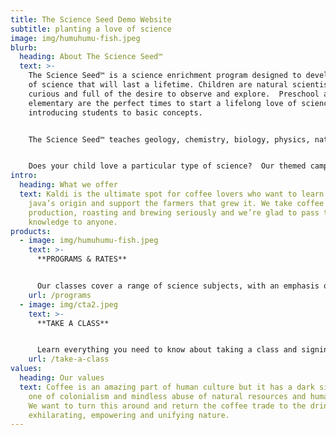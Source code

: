 ```yaml
---
title: The Science Seed Demo Website
subtitle: planting a love of science
image: img/humuhumu-fish.jpeg
blurb:
  heading: About The Science Seed™
  text: >-
    The Science Seed™ is a science enrichment program designed to develop a love
    of science that will last a lifetime. Children are natural scientists;
    curious and full of the desire to observe and explore.  Preschool and early
    elementary are the perfect times to start a lifelong love of science by
    introducing students to basic concepts.


    The Science Seed™ teaches geology, chemistry, biology, physics, nature and nutrition in fun, interactive and age-appropriate ways.  Instead of offering sessions in topic themes, we aim for students to understand the breadth of science…science is big and broad!  Therefore, any time your child is enrolled in our classes, whether it is an after school program, through the County classes or during their regular preschool day, they will have a mix of science disciplines.  By experiencing a broad range of topics, we hope all children will learn that they love science!


    Does your child love a particular type of science?  Our themed camps will be perfect for them.  Our camp focus on one discipline for a week-long in-depth exploration!
intro:
  heading: What we offer
  text: Kaldi is the ultimate spot for coffee lovers who want to learn about their
    java’s origin and support the farmers that grew it. We take coffee
    production, roasting and brewing seriously and we’re glad to pass that
    knowledge to anyone.
products:
  - image: img/humuhumu-fish.jpeg
    text: >-
      **PROGRAMS & RATES**


      Our classes cover a range of science subjects, with an emphasis on fun AND learning!
    url: /programs
  - image: img/cta2.jpeg
    text: >-
      **TAKE A CLASS**


      Learn everything you need to know about taking a class and signing up with The Science Seed!
    url: /take-a-class
values:
  heading: Our values
  text: Coffee is an amazing part of human culture but it has a dark side too –
    one of colonialism and mindless abuse of natural resources and human lives.
    We want to turn this around and return the coffee trade to the drink’s
    exhilarating, empowering and unifying nature.
---
```

